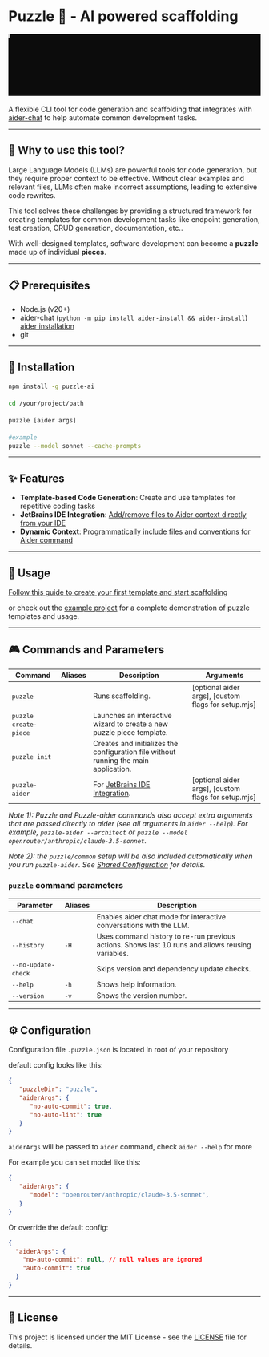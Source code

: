 # Puzzle 🧩 - AI powered scaffolding

![Puzzle showcase](assets/puzzle-demo.svg "Creating GET, DELETE endpoints using Puzzle")

A flexible CLI tool for code generation and scaffolding that integrates with [aider-chat](https://aider.chat) to help automate common development tasks.

---
## 🤔 Why to use this tool?

Large Language Models (LLMs) are powerful tools for code generation, but they require proper context to be effective. Without clear examples and relevant files, LLMs often make incorrect assumptions, leading to extensive code rewrites. 

This tool solves these challenges by providing a structured framework for creating templates for common development tasks like endpoint generation, test creation, CRUD generation, documentation, etc..

With well-designed templates, software development can become a **puzzle** made up of individual **pieces**.

---
## 📋 Prerequisites

- Node.js (v20+)
- aider-chat (`python -m pip install aider-install && aider-install`) [aider installation](https://aider.chat/docs/install.html)
- git

---
## 💾 Installation
   
```bash
npm install -g puzzle-ai

cd /your/project/path

puzzle [aider args]

#example
puzzle --model sonnet --cache-prompts
```

---
## ✨ Features

- **Template-based Code Generation**: Create and use templates for repetitive coding tasks
- **JetBrains IDE Integration**: [Add/remove files to Aider context directly from your IDE](JETBRAINS_INTEGRATION.md)
- **Dynamic Context**: [Programmatically include files and conventions for Aider command](PUZZLE_AIDER.md)

---
## 🚀 Usage

[Follow this guide to create your first template and start scaffolding](USAGE.md)

or check out the [example project](https://github.com/twinity1/puzzle-example-project) for a complete demonstration of puzzle templates and usage.

---
## 🎮 Commands and Parameters

| Command | Aliases | Description | Arguments |
|---|---|---|---|
| `puzzle` |  | Runs scaffolding. | [optional aider args], [custom flags for setup.mjs] |
| `puzzle create-piece` |  | Launches an interactive wizard to create a new puzzle piece template. | |
| `puzzle init` |  | Creates and initializes the configuration file without running the main application. | |
| `puzzle-aider` |  | For [JetBrains IDE Integration](JETBRAINS_INTEGRATION.md). | [optional aider args], [custom flags for setup.mjs] |

_Note 1): Puzzle and Puzzle-aider commands also accept extra arguments that are passed directly to aider (see all arguments in `aider --help`). For example, `puzzle-aider --architect` or `puzzle --model openrouter/anthropic/claude-3.5-sonnet`._

_Note 2): the `puzzle/common` setup will be also included automatically when you run `puzzle-aider`. See [Shared Configuration](#shared-configuration) for details._

### `puzzle` command parameters

| Parameter | Aliases | Description |
|---|---|---|
| `--chat` |  | Enables aider chat mode for interactive conversations with the LLM. |
| `--history` | `-H` | Uses command history to re-run previous actions. Shows last 10 runs and allows reusing variables. |
| `--no-update-check` |  | Skips version and dependency update checks. |
| `--help` | `-h` | Shows help information. |
| `--version` | `-v` | Shows the version number. |

---
## ⚙️ Configuration

Configuration file `.puzzle.json` is located in root of your repository

default config looks like this:

```json
{
   "puzzleDir": "puzzle",
   "aiderArgs": {
      "no-auto-commit": true,
      "no-auto-lint": true
   }
}
```

`aiderArgs` will be passed to `aider` command, check `aider --help` for more


For example you can set model like this:

```json
{
   "aiderArgs": {
      "model": "openrouter/anthropic/claude-3.5-sonnet",
   }
}
```

Or override the default config:

```json
{
  "aiderArgs": {
    "no-auto-commit": null, // null values are ignored
    "auto-commit": true
  }
}
```

---
## 📄 License

This project is licensed under the MIT License - see the [LICENSE](LICENSE.md) file for details.
